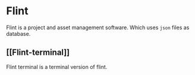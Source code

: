 # Flint
Flint is a project and asset management software. Which uses `json` files as  database.

## [[Flint-terminal]]
Flint terminal is a terminal version of flint.
